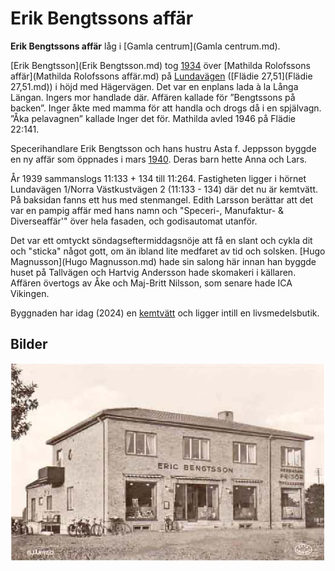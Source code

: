 # Erik Bengtssons affär

**Erik Bengtssons affär** låg i [Gamla centrum](Gamla centrum.md).

[Erik Bengtsson](Erik Bengtsson.md) tog [1934](1934.md) över [Mathilda Rolofssons affär](Mathilda Rolofssons affär.md) på [Lundavägen](Lundavägen.md) ([Flädie 27,51](Flädie 27,51.md)) i
höjd med Hägervägen. Det var en enplans lada à la Långa Längan. Ingers mor handlade där. Affären kallade för ”Bengtssons på backen”. Inger åkte med mamma för att handla och drogs då i en spjälvagn. ”Åka pelavagnen” kallade Inger det för. Mathilda avled 1946 på Flädie 22:141.

Specerihandlare Erik Bengtsson och hans hustru Asta f. Jeppsson byggde en ny affär som öppnades i mars [1940](1940.md). Deras barn hette Anna och Lars.

År 1939 sammanslogs 11:133 + 134 till 11:264. Fastigheten ligger i hörnet Lundavägen 1/Norra Västkustvägen 2 (11:133 - 134) där det nu är kemtvätt. På baksidan fanns ett hus med stenmangel. Edith Larsson berättar att det var en pampig affär med hans namn och "Speceri-, Manufaktur- & Diverseaffär'" över hela fasaden, och godisautomat utanför.

Det var ett omtyckt söndagseftermiddagsnöje att få en slant och cykla dit och "sticka" något gott, om än ibland lite medfaret av tid och solsken. [Hugo Magnusson](Hugo Magnusson.md) hade sin salong här innan han byggde huset på Tallvägen och Hartvig Andersson hade skomakeri i källaren. Affären övertogs av Åke och Maj-Britt Nilsson, som senare hade ICA Vikingen.


Byggnaden har idag (2024) en [kemtvätt](kemtvätt.md) och ligger intill en livsmedelsbutik.

## Bilder

![Gamla_centrum_001](images/Gamla_centrum_001.png)
